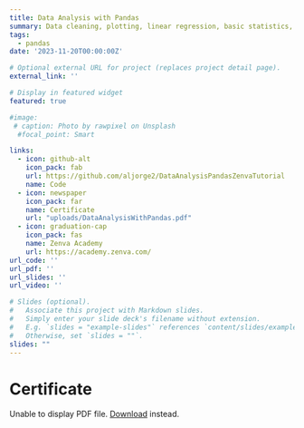 ```yaml
---
title: Data Analysis with Pandas 
summary: Data cleaning, plotting, linear regression, basic statistics, correlation coefficients
tags:
  - pandas
date: '2023-11-20T00:00:00Z'

# Optional external URL for project (replaces project detail page).
external_link: ''

# Display in featured widget
featured: true

#image:
 # caption: Photo by rawpixel on Unsplash
  #focal_point: Smart

links:
  - icon: github-alt
    icon_pack: fab
    url: https://github.com/aljorge2/DataAnalysisPandasZenvaTutorial
    name: Code
  - icon: newspaper
    icon_pack: far
    name: Certificate
    url: "uploads/DataAnalysisWithPandas.pdf" 
  - icon: graduation-cap
    icon_pack: fas
    name: Zenva Academy
    url: https://academy.zenva.com/
url_code: ''
url_pdf: ''
url_slides: ''
url_video: ''

# Slides (optional).
#   Associate this project with Markdown slides.
#   Simply enter your slide deck's filename without extension.
#   E.g. `slides = "example-slides"` references `content/slides/example-slides.md`.
#   Otherwise, set `slides = ""`.
slides: ""
---
```


<!DOCTYPE html>
<html>
  <head>
    <title>Certificate</title>
  </head>
  <body>
    <h1>Certificate</h1>
    <object data="/uploads/DataAnalysisWithPandas.pdf" type="application/pdf" width="100%" height="450px">
      <p>Unable to display PDF file. <a href="/uploads/DataAnalysisWithPandas.pdf">Download</a> instead.</p>
    </object>
  </body>
</html>
